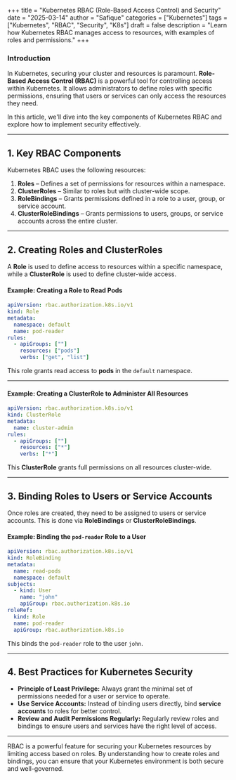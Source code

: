 +++
title = "Kubernetes RBAC (Role-Based Access Control) and Security"
date = "2025-03-14"
author = "Safique"
categories = ["Kubernetes"]
tags = ["Kubernetes", "RBAC", "Security", "K8s"]
draft = false
description = "Learn how Kubernetes RBAC manages access to resources, with examples of roles and permissions."
+++
### **Introduction**  
In Kubernetes, securing your cluster and resources is paramount. **Role-Based Access Control (RBAC)** is a powerful tool for controlling access within Kubernetes. It allows administrators to define roles with specific permissions, ensuring that users or services can only access the resources they need.  

In this article, we'll dive into the key components of Kubernetes RBAC and explore how to implement security effectively.

---

## **1. Key RBAC Components**

Kubernetes RBAC uses the following resources:  
1. **Roles** – Defines a set of permissions for resources within a namespace.  
2. **ClusterRoles** – Similar to roles but with cluster-wide scope.  
3. **RoleBindings** – Grants permissions defined in a role to a user, group, or service account.  
4. **ClusterRoleBindings** – Grants permissions to users, groups, or service accounts across the entire cluster.

---

## **2. Creating Roles and ClusterRoles**

A **Role** is used to define access to resources within a specific namespace, while a **ClusterRole** is used to define cluster-wide access.

#### Example: Creating a Role to Read Pods
```yaml
apiVersion: rbac.authorization.k8s.io/v1
kind: Role
metadata:
  namespace: default
  name: pod-reader
rules:
  - apiGroups: [""]
    resources: ["pods"]
    verbs: ["get", "list"]
```

This role grants read access to **pods** in the `default` namespace.

---

#### Example: Creating a ClusterRole to Administer All Resources
```yaml
apiVersion: rbac.authorization.k8s.io/v1
kind: ClusterRole
metadata:
  name: cluster-admin
rules:
  - apiGroups: [""]
    resources: ["*"]
    verbs: ["*"]
```

This **ClusterRole** grants full permissions on all resources cluster-wide.

---

## **3. Binding Roles to Users or Service Accounts**

Once roles are created, they need to be assigned to users or service accounts. This is done via **RoleBindings** or **ClusterRoleBindings**.

#### Example: Binding the `pod-reader` Role to a User
```yaml
apiVersion: rbac.authorization.k8s.io/v1
kind: RoleBinding
metadata:
  name: read-pods
  namespace: default
subjects:
  - kind: User
    name: "john"
    apiGroup: rbac.authorization.k8s.io
roleRef:
  kind: Role
  name: pod-reader
  apiGroup: rbac.authorization.k8s.io
```

This binds the `pod-reader` role to the user `john`.

---

## **4. Best Practices for Kubernetes Security**

- **Principle of Least Privilege:** Always grant the minimal set of permissions needed for a user or service to operate.  
- **Use Service Accounts:** Instead of binding users directly, bind **service accounts** to roles for better control.  
- **Review and Audit Permissions Regularly:** Regularly review roles and bindings to ensure users and services have the right level of access.

---

RBAC is a powerful feature for securing your Kubernetes resources by limiting access based on roles. By understanding how to create roles and bindings, you can ensure that your Kubernetes environment is both secure and well-governed.
